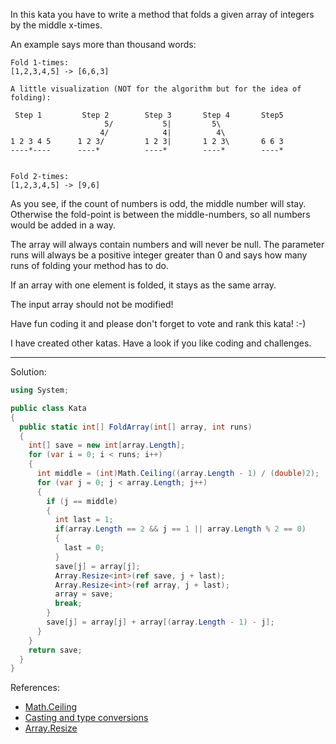 In this kata you have to write a method that folds a given array of integers by the middle x-times.

An example says more than thousand words:
```
Fold 1-times:
[1,2,3,4,5] -> [6,6,3]

A little visualization (NOT for the algorithm but for the idea of folding):

 Step 1         Step 2        Step 3       Step 4       Step5
                     5/           5|         5\          
                    4/            4|          4\      
1 2 3 4 5      1 2 3/         1 2 3|       1 2 3\       6 6 3
----*----      ----*          ----*        ----*        ----*


Fold 2-times:
[1,2,3,4,5] -> [9,6]
```
As you see, if the count of numbers is odd, the middle number will stay. Otherwise the fold-point is between the middle-numbers, so all numbers would be added in a way.

The array will always contain numbers and will never be null. The parameter runs will always be a positive integer greater than 0 and says how many runs of folding your method has to do.

If an array with one element is folded, it stays as the same array.

The input array should not be modified!

Have fun coding it and please don't forget to vote and rank this kata! :-)

I have created other katas. Have a look if you like coding and challenges.
***
Solution:
```c#
using System;

public class Kata
{
  public static int[] FoldArray(int[] array, int runs)
  {
    int[] save = new int[array.Length];
    for (var i = 0; i < runs; i++)
    {
      int middle = (int)Math.Ceiling((array.Length - 1) / (double)2);
      for (var j = 0; j < array.Length; j++)
      {
        if (j == middle)
        {
          int last = 1;
          if(array.Length == 2 && j == 1 || array.Length % 2 == 0)
          {
            last = 0;
          }
          save[j] = array[j];
          Array.Resize<int>(ref save, j + last);
          Array.Resize<int>(ref array, j + last);
          array = save;
          break;
        }
        save[j] = array[j] + array[(array.Length - 1) - j];
      }
    }
    return save;
  }
}
```
References:
- [Math.Ceiling](https://learn.microsoft.com/en-us/dotnet/api/system.math.ceiling)
- [Casting and type conversions](https://learn.microsoft.com/en-us/dotnet/csharp/programming-guide/types/casting-and-type-conversions)
- [Array.Resize](https://learn.microsoft.com/en-us/dotnet/api/system.array.resize)
